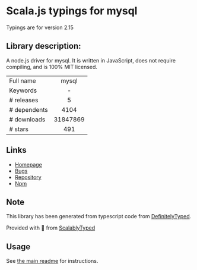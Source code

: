
# Scala.js typings for mysql

Typings are for version 2.15

## Library description:
A node.js driver for mysql. It is written in JavaScript, does not require compiling, and is 100% MIT licensed.

|                    |                 |
| ------------------ | :-------------: |
| Full name          | mysql |
| Keywords           | - |
| # releases         | 5 |
| # dependents       | 4104 |
| # downloads        | 31847869 |
| # stars            | 491 |

## Links
- [Homepage](https://github.com/mysqljs/mysql#readme)
- [Bugs](https://github.com/mysqljs/mysql/issues)
- [Repository](https://github.com/mysqljs/mysql)
- [Npm](https://www.npmjs.com/package/mysql)
    


## Note
This library has been generated from typescript code from [DefinitelyTyped](https://definitelytyped.org).

Provided with :purple_heart: from [ScalablyTyped](https://github.com/oyvindberg/ScalablyTyped)

## Usage
See [the main readme](../../readme.md) for instructions.


